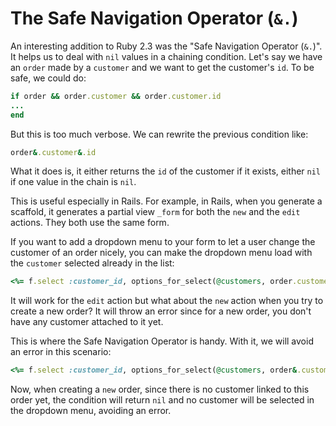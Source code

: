 # The Safe Navigation Operator (`&.`) 

An interesting addition to Ruby 2.3 was the "Safe Navigation Operator (`&.`)".
It helps us to deal with `nil` values in a chaining condition. Let's say we have an
`order` made by a `customer` and we want to get the customer's `id`. To be
safe, we could do:

```ruby
if order && order.customer && order.customer.id
...
end
```

But this is too much verbose. We can rewrite the previous condition like:

```ruby
order&.customer&.id
```

What it does is, it either returns the `id` of the customer if it exists, either `nil` if one value in the chain is `nil`.

This is useful especially in Rails. For example, in Rails, when you generate a
scaffold, it generates a partial view `_form` for both the `new` and the `edit`
actions. They both use the same form.

If you want to add a dropdown menu to your form to let a user change the
customer of an order nicely, you can make the dropdown menu load with the `customer` selected already in the list:

```ruby
<%= f.select :customer_id, options_for_select(@customers, order.customer.id) %>
```

It will work for the `edit` action but what about the `new` action when you try
to create a new order? It will throw an error since for a new order, you don't
have any customer attached to it yet.

This is where the Safe Navigation Operator is handy. With it, we will avoid an
error in this scenario:

```ruby
<%= f.select :customer_id, options_for_select(@customers, order&.customer&.id) %>
```

Now, when creating a `new` order, since there is no customer linked to
this order yet, the condition will return `nil` and no customer will be
selected in the dropdown menu, avoiding an error.


